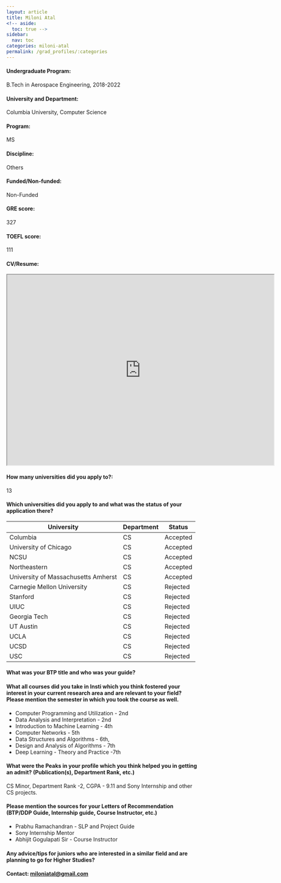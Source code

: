 ```yaml
---
layout: article
title: Miloni Atal
<!-- aside:
  toc: true -->
sidebar:
  nav: toc
categories: miloni-atal
permalink: /grad_profiles/:categories
---
```


<!-- # Hi, this is the page for Manav Vora.  -->
<!-- Write Program if different from Btech Aero-->
#### Undergraduate Program:
B.Tech in Aerospace Engineering, 2018-2022

#### University and Department:
Columbia University, Computer Science

#### Program:
MS

#### Discipline: 
Others

#### Funded/Non-funded:
Non-Funded

#### GRE score: 
327

#### TOEFL score: 
111

#### CV/Resume:

<iframe src="https://drive.google.com/file/d/1EfPhvVJG_E1jSBsm_yLYqriKihxSFywR/preview" width="700" height="500" allow="autoplay"></iframe>

#### How many universities did you apply to?: 
13

#### Which universities did you apply to and what was the status of your application there?

| University | Department | Status | 
| -----------|------------|--------|
Columbia | CS |  Accepted
University of Chicago | CS |  Accepted
NCSU | CS |  Accepted
Northeastern | CS |  Accepted
University of Massachusetts Amherst | CS |  Accepted
Carnegie Mellon University | CS |  Rejected
Stanford | CS | Rejected
UIUC | CS |  Rejected
Georgia Tech | CS |  Rejected
UT Austin | CS |  Rejected
UCLA | CS |  Rejected
UCSD| CS |  Rejected
USC | CS |  Rejected

#### What was your BTP title and who was your guide?

#### What all courses did you take in Insti which you think fostered your interest in your current research area and are relevant to your field? Please mention the semester in which you took the course as well.
* Computer Programming and Utilization - 2nd 
* Data Analysis and Interpretation - 2nd
* Introduction to Machine Learning - 4th 
* Computer Networks - 5th 
* Data Structures and Algorithms - 6th, 
* Design and Analysis of Algorithms - 7th
* Deep Learning - Theory and Practice -7th

#### What were the Peaks in your profile which you think helped you in getting an admit? (Publication(s), Department Rank, etc.)
CS Minor, Department Rank -2, CGPA - 9.11 and Sony Internship and other CS projects.

#### Please mention the sources for your Letters of Recommendation (BTP/DDP Guide, Internship guide, Course Instructor, etc.)
* Prabhu Ramachandran - SLP and Project Guide
* Sony Internship Mentor
* Abhijit Gogulapati Sir - Course Instructor

#### Any advice/tips for juniors who are interested in a similar field and are planning to go for Higher Studies?


#### Contact: [miloniatal@gmail.com](mailto:miloniatal@gmail.com)
